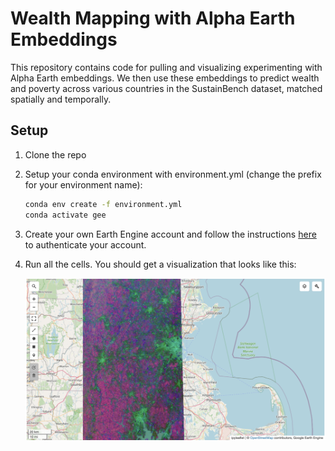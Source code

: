 # Wealth Mapping with Alpha Earth Embeddings

This repository contains code for pulling and visualizing experimenting with Alpha Earth embeddings. We then use these embeddings to predict wealth and poverty across various countries in the SustainBench dataset, matched spatially and temporally.

## Setup
1. Clone the repo 
2. Setup your conda environment with environment.yml (change the prefix for your environment name):
   ```bash
   conda env create -f environment.yml
   conda activate gee
   ```
3. Create your own Earth Engine account and follow the instructions [here](https://developers.google.com/earth-engine/guides/python_install) to authenticate your account.
4. Run all the cells. You should get a visualization that looks like this:

   ![Boston Embeddings](boston.png)
